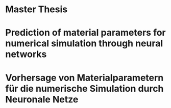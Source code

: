 # Master Thesis
# Prediction of material parameters for numerical simulation through neural networks
# Vorhersage von Materialparametern für die numerische Simulation durch Neuronale Netze
